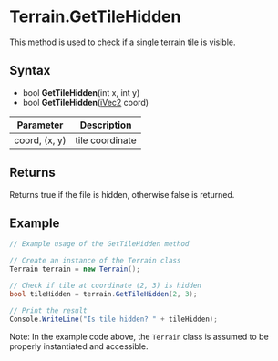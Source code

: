 # Terrain.GetTileHidden

This method is used to check if a single terrain tile is visible.

## Syntax

- bool **GetTileHidden**(int x, int y)
- bool **GetTileHidden**([iVec2](iVec2) coord)

| Parameter | Description |
|---|---|
| coord, (x, y) | tile coordinate |

## Returns

Returns true if the file is hidden, otherwise false is returned.

## Example

```csharp
// Example usage of the GetTileHidden method

// Create an instance of the Terrain class
Terrain terrain = new Terrain();

// Check if tile at coordinate (2, 3) is hidden
bool tileHidden = terrain.GetTileHidden(2, 3);

// Print the result
Console.WriteLine("Is tile hidden? " + tileHidden);
```

Note: In the example code above, the `Terrain` class is assumed to be properly instantiated and accessible.